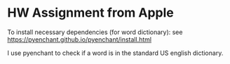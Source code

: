# HW Assignment from Apple

To install necessary dependencies (for word dictionary): see
https://pyenchant.github.io/pyenchant/install.html

I use pyenchant to check if a word is in the standard US english dictionary. 
